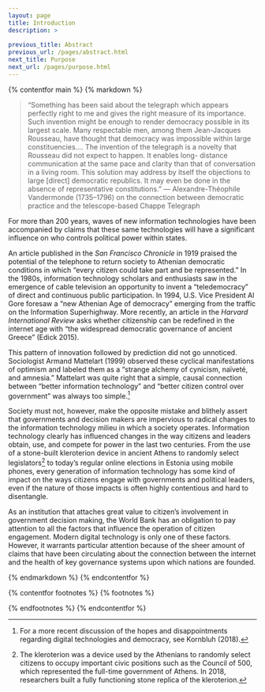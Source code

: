 ```yaml
---
layout: page
title: Introduction
description: >
  
previous_title: Abstract
previous_url: /pages/abstract.html
next_title: Purpose
next_url: /pages/purpose.html
---
```


{% contentfor main %}
{% markdown %}

> “Something has been said about the telegraph which appears perfectly right to me and gives the right measure of its importance. Such invention might be enough to render democracy possible in its largest scale. Many respectable men, among them Jean-Jacques Rousseau, have thought that democracy was impossible within large constituencies.… The invention of the telegraph is a novelty that Rousseau did not expect to happen. It enables long- distance communication at the same pace and clarity than that of conversation in a living room. This solution may address by itself the objections to large [direct] democratic republics. It may even be done in the absence of representative constitutions.”
— Alexandre-Théophile Vandermonde (1735–1796) on the connection between democratic practice and the telescope-based Chappe Telegraph

For more than 200 years, waves of new information technologies have been accompanied by claims that these same technologies will have a significant influence on who controls political power within states.

An article published in the *San Francisco Chronicle* in 1919 praised the potential of the telephone to return society to Athenian democratic conditions in which “every citizen could take part and be represented.” In the 1980s, information technology scholars and enthusiasts saw in the emergence of cable television an opportunity to invent a “teledemocracy” of direct and continuous public participation. In 1994, U.S. Vice President Al Gore foresaw a “new Athenian Age of democracy” emerging from the traffic on the Information Superhighway. More recently, an article in the *Harvard International Review* asks whether citizenship can be redefined in the internet age with “the widespread democratic governance of ancient Greece” (Edick 2015).

This pattern of innovation followed by prediction did not go unnoticed. Sociologist Armand Mattelart (1999) observed these cyclical manifestations of optimism and labeled them as a “strange alchemy of cynicism, naïveté, and amnesia.” Mattelart was quite right that a simple, causal connection between “better information technology” and “better citizen control over government” was always too simple.[^1]

Society must not, however, make the opposite mistake and blithely assert that governments and decision makers are impervious to radical changes to the information technology milieu in which a society operates. Information technology clearly has influenced changes in the way citizens and leaders obtain, use, and compete for power in the last two centuries. From the use of a stone-built kleroterion device in ancient Athens to randomly select legislators[^2] to today’s regular online elections in Estonia using mobile phones, every generation of information technology has some kind of impact on the ways citizens engage with governments and political leaders, even if the nature of those impacts is often highly contentious and hard to disentangle.

As an institution that attaches great value to citizen’s involvement in government decision making, the World Bank has an obligation to pay attention to all the factors that influence the operation of citizen engagement. Modern digital technology is only one of these factors. However, it warrants particular attention because of the sheer amount of claims that have been circulating about the connection between the internet and the health of key governance systems upon which nations are founded.

{% endmarkdown %}
{% endcontentfor %}

{% contentfor footnotes %}
{% footnotes %}

[^1]: For a more recent discussion of the hopes and disappointments regarding digital technologies and democracy, see Kornbluh (2018).

[^2]: The kleroterion was a device used by the Athenians to randomly select citizens to occupy important civic positions such as the Council of 500, which represented the full-time government of Athens. In 2018, researchers built a fully functioning stone replica of the kleroterion.

{% endfootnotes %}
{% endcontentfor %}